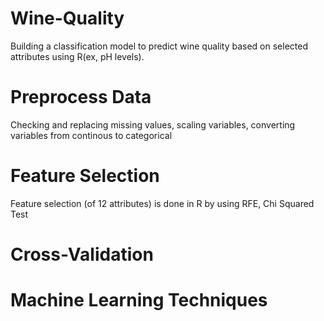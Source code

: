 # Wine-Quality
Building a classification model to predict wine quality based on selected attributes using R(ex, pH levels). 

# Preprocess Data
Checking and replacing missing values, scaling variables, converting variables from continous to categorical

# Feature Selection 
Feature selection (of 12 attributes) is done in R by using RFE, Chi Squared Test

# Cross-Validation

# Machine Learning Techniques
